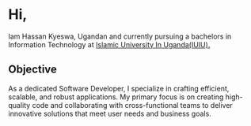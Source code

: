 # Hi, 
Iam Hassan Kyeswa, Ugandan and currently pursuing a bachelors in Information Technology at [Islamic University In Uganda(IUIU).](https://iuiu.ac.ug)

## Objective
As a dedicated Software Developer, I specialize in crafting efficient, scalable, and robust applications. My primary focus is on creating high-quality code and collaborating with cross-functional teams to deliver innovative solutions that meet user needs and business goals.


